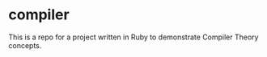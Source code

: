 compiler
========

This is a repo for a project written in Ruby to demonstrate Compiler Theory concepts.
